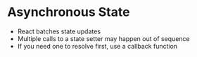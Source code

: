 # Asynchronous State

* React batches state updates
* Multiple calls to a state setter may happen out of sequence
* If you need one to resolve first, use a callback function
